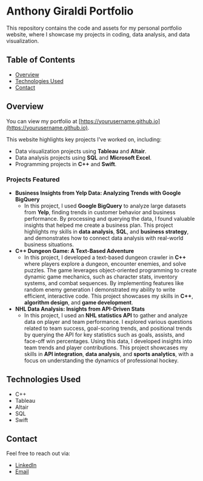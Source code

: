 # Anthony Giraldi Portfolio

This repository contains the code and assets for my personal portfolio website, where I showcase my projects in coding, data analysis, and data visualization.

## Table of Contents
- [Overview](#overview)
- [Technologies Used](#technologies-used)
- [Contact](#contact)

## Overview
You can view my portfolio at [https://yourusername.github.io](https://yourusername.github.io).

This website highlights key projects I've worked on, including:
- Data visualization projects using **Tableau** and **Altair**.
- Data analysis projects using **SQL** and **Microsoft Excel**.
- Programming projects in **C++** and **Swift**.

### Projects Featured
- **Business Insights from Yelp Data: Analyzing Trends with Google BigQuery**
  - In this project, I used **Google BigQuery** to analyze large datasets from **Yelp**, finding trends in customer behavior and business performance. By processing and querying the data, I found valuable insights that helped me create a business plan. This project highlights my skills in **data analysis**, **SQL**, and **business strategy**, and demonstrates how to connect data analysis with real-world business situations.
- **C++ Dungeon Game: A Text-Based Adventure**
  - In this project, I developed a text-based dungeon crawler in **C++** where players explore a dungeon, encounter enemies, and solve puzzles. The game leverages object-oriented programming to create dynamic game mechanics, such as character stats, inventory systems, and combat sequences. By implementing features like random enemy generation I demonstrated my ability to write efficient, interactive code. This project showcases my skills in **C++**, **algorithm design**, and **game development**.
- **NHL Data Analysis: Insights from API-Driven Stats**
  - In this project, I used an **NHL statistics API** to gather and analyze data on player and team performance. I explored various questions related to team success, goal-scoring trends, and positional trends by querying the API for key statistics such as goals, assists, and face-off win percentages. Using this data, I developed insights into team trends and player contributions. This project showcases my skills in **API integration**, **data analysis**, and **sports analytics**, with a focus on understanding the dynamics of professional hockey.
  
## Technologies Used
- C++
- Tableau
- Altair
- SQL
- Swift

## Contact
Feel free to reach out via:
- [LinkedIn](https://linkedin.com/in/anthony-giraldi-7b6a3329b)
- [Email](anthony.giraldi@colorado.edu)
